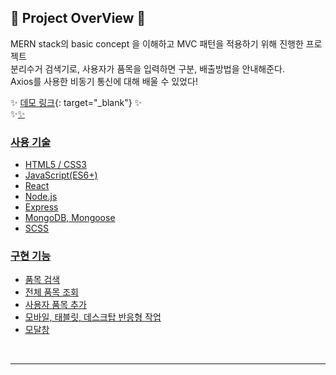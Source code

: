 ## 📍 Project OverView 📍

MERN stack의 basic concept 을 이해하고 MVC 패턴을 적용하기 위해 진행한 프로젝트 <br />
분리수거 검색기로, 사용자가 품목을 입력하면 구분, 배출방법을 안내해준다. <br />
Axios를 사용한 비동기 통신에 대해 배울 수 있었다!

✨ [데모 링크](https://savetheearth.netlify.app/){: target="_blank"} ✨ <br />
✨<a href="https://www.google.com/" target="_blank">✨ <br />

### 사용 기술

- HTML5 / CSS3
- JavaScript(ES6+)
- React
- Node.js
- Express
- MongoDB, Mongoose
- SCSS

### 구현 기능

- 품목 검색
- 전체 품목 조회
- 사용자 품목 추가
- 모바일, 태블릿, 데스크탑 반응형 작업
- 모달창

<br />
<hr />
<br />
